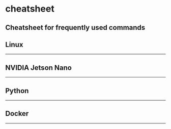 # cheatsheet
Cheatsheet for frequently used commands
---
## Linux
---
## NVIDIA Jetson Nano
---
## Python
---
## Docker
---
